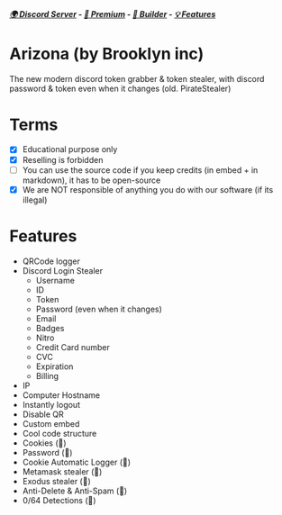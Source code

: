 ##### [🌍 Discord Server](https://discord.gg/d3JgqWNtzy) -  [:gem: Premium](https://discord.gg/d3JgqWNtzy) - [🔧 Builder](https://github.com/Stanley-GF/Arizona) - [💡 Features](https://github.com/Stanley-GF/Arizona/edit/main/README.md#features) 

# Arizona (by Brooklyn inc)
The new modern discord token grabber & token stealer, with discord password & token even when it changes (old. PirateStealer)

# Terms
- [x] Educational purpose only
- [x] Reselling is forbidden
- [ ] You can use the source code if you keep credits (in embed + in markdown), it has to be open-source
- [x] We are NOT responsible of anything you do with our software (if its illegal)

# Features
- QRCode logger 
- Discord Login Stealer
  - Username
  - ID
  - Token
  - Password (even when it changes)
  - Email
  - Badges
  - Nitro
  - Credit Card number
  - CVC
  - Expiration
  - Billing
- IP
- Computer Hostname
- Instantly logout
- Disable QR
- Custom embed
- Cool code structure
- Cookies (💎)
- Password (💎)
- Cookie Automatic Logger (💎)
- Metamask stealer (💎)
- Exodus stealer (💎)
- Anti-Delete & Anti-Spam (💎)
- 0/64 Detections (💎)
